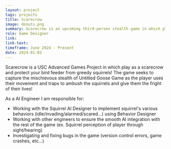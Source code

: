 ```yaml
---
layout: project
tags: projects
title: Scarecrow
image: donuts.png
summary: Scarecrow is an upcoming third-person stealth game in which play as a scarecrow and protect your bird feeder from greedy squirrels!
role: Game Designer
link:
link-text:
timeframe: June 2024 - Present
date: 2024-01-02
---
```

<div class = "textspace mt-8">
<p class = "">Scarecrow is a USC Advanced Games Project in which play as a scarecrow and protect your bird feeder from greedy squirrels! The game seeks to capture the mischievous stealth of Untitled Goose Game as the player uses their movement and traps to ambush the squirrels and give them the fright of their lives!</p>
</div>

<div class = "textspace-no-margin my-8">
<p>As a <span class = "highlight">AI Engineer</span> I am responsible for:</p>
<ul class = "list-disc ml-4">
    <li>Working with the Squirrel AI Designer to implement squirrel's various behaviors (idle/invading/alarmed/scared...) using Behavior Designer</li>
    <li>Working with other engineers to ensure the smooth AI integration with the rest of the game  (ex. Squirrel perception of player through sight/hearing)</li>
    <li>Investigating and fixing bugs in the game (version control errors, game crashes, etc...) </li>
</ul>
</div>
